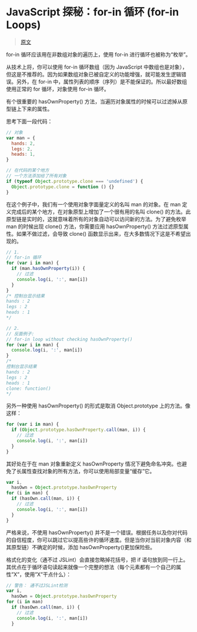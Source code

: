 # JavaScript 探秘：for-in 循环 (for-in Loops)

> [原文](https://web.archive.org/web/20210414195035/http://www.nowamagic.net/librarys/veda/detail/1625)

for-in 循环应该用在非数组对象的遍历上，使用 for-in 进行循环也被称为“枚举”。

从技术上将，你可以使用 for-in 循环数组（因为 JavaScript 中数组也是对象），但这是不推荐的。因为如果数组对象已被自定义的功能增强，就可能发生逻辑错误。另外，在 for-in 中，属性列表的顺序（序列）是不能保证的。所以最好数组使用正常的 for 循环，对象使用 for-in 循环。

有个很重要的 hasOwnProperty() 方法，当遍历对象属性的时候可以过滤掉从原型链上下来的属性。

思考下面一段代码：

```js
// 对象
var man = {
  hands: 2,
  legs: 2,
  heads: 1,
}

// 在代码的某个地方
// 一个方法添加给了所有对象
if (typeof Object.prototype.clone === 'undefined') {
  Object.prototype.clone = function () {}
}
```

在这个例子中，我们有一个使用对象字面量定义的名叫 man 的对象。在 man 定义完成后的某个地方，在对象原型上增加了一个很有用的名叫 clone() 的方法。此原型链是实时的，这就意味着所有的对象自动可以访问新的方法。为了避免枚举 man 的时候出现 clone() 方法，你需要应用 hasOwnProperty() 方法过滤原型属性。如果不做过滤，会导致 clone() 函数显示出来，在大多数情况下这是不希望出现的。

```js
// 1.
// for-in 循环
for (var i in man) {
  if (man.hasOwnProperty(i)) {
    // 过滤
    console.log(i, ':', man[i])
  }
}
/* 控制台显示结果
hands : 2
legs : 2
heads : 1
*/

// 2.
// 反面例子:
// for-in loop without checking hasOwnProperty()
for (var i in man) {
  console.log(i, ':', man[i])
}
/*
控制台显示结果
hands : 2
legs : 2
heads : 1
clone: function()
*/
```

另外一种使用 hasOwnProperty() 的形式是取消 Object.prototype 上的方法。像这样：

```js
for (var i in man) {
  if (Object.prototype.hasOwnProperty.call(man, i)) {
    // 过滤
    console.log(i, ':', man[i])
  }
}
```

其好处在于在 man 对象重新定义 hasOwnProperty 情况下避免命名冲突。也避免了长属性查找对象的所有方法，你可以使用局部变量“缓存”它。

```js
var i,
  hasOwn = Object.prototype.hasOwnProperty
for (i in man) {
  if (hasOwn.call(man, i)) {
    // 过滤
    console.log(i, ':', man[i])
  }
}
```

严格来说，不使用 hasOwnProperty() 并不是一个错误。根据任务以及你对代码的自信程度，你可以跳过它以提高些许的循环速度。但是当你对当前对象内容（和其原型链）不确定的时候，添加 hasOwnProperty()更加保险些。

格式化的变化（通不过 JSLint）会直接忽略掉花括号，把 if 语句放到同一行上。其优点在于循环语句读起来就像一个完整的想法（每个元素都有一个自己的属性”X”，使用”X”干点什么）：

```js
// 警告： 通不过JSLint检测
var i,
  hasOwn = Object.prototype.hasOwnProperty
for (i in man)
  if (hasOwn.call(man, i)) {
    // 过滤
    console.log(i, ':', man[i])
  }
```
